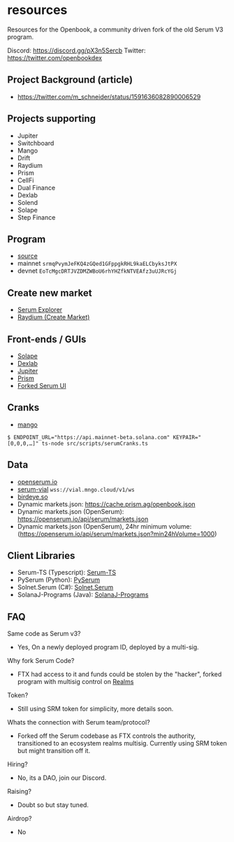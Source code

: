 # resources

Resources for the Openbook, a community driven fork of the old Serum V3 program.

Discord: https://discord.gg/pX3n5Sercb
Twitter: https://twitter.com/openbookdex 

## Project Background (article)

- https://twitter.com/m_schneider/status/1591636082890006529

## Projects supporting

- Jupiter
- Switchboard
- Mango
- Drift
- Raydium
- Prism
- CellFi
- Dual Finance
- Dexlab
- Solend
- Solape
- Step Finance

## Program

- [source](https://github.com/blockworks-foundation/serum-dex)
- mainnet `srmqPvymJeFKQ4zGQed1GFppgkRHL9kaELCbyksJtPX`
- devnet `EoTcMgcDRTJVZDMZWBoU6rhYHZfkNTVEAfz3uUJRcYGj`

## Create new market

- [Serum Explorer](https://serumexplorer.xyz)
- [Raydium (Create Market)](https://raydium.io/create-market/)

## Front-ends / GUIs

- [Solape](https://dex.solape.io)
- [Dexlab](https://openbook.dexlab.space)
- [Jupiter](https://jup.ag/)
- [Prism](https://prism.ag/)
- [Forked Serum UI](https://openbook.lionfi.sh/#/market/8BnEgHoWFysVcuFFX7QztDmzuH8r5ZFvyP3sYwn1XTh6)

## Cranks

- [mango](https://github.com/blockworks-foundation/mango-client-v3)

```
$ ENDPOINT_URL="https://api.mainnet-beta.solana.com" KEYPAIR="[0,0,0,…]" ts-node src/scripts/serumCranks.ts
```

## Data

- [openserum.io](https://openserum.io)
- [serum-vial](https://github.com/tardis-dev/serum-vial)
  `wss://vial.mngo.cloud/v1/ws`
- [birdeye.so](https://birdeye.so)
- Dynamic markets.json: https://cache.prism.ag/openbook.json
- Dynamic markets.json (OpenSerum): https://openserum.io/api/serum/markets.json
- Dynamic markets.json (OpenSerum), 24hr minimum volume: (https://openserum.io/api/serum/markets.json?min24hVolume=1000)

## Client Libraries

- Serum-TS (Typescript): [Serum-TS](https://github.com/project-serum/serum-ts)
- PySerum (Python): [PySerum](https://github.com/serum-community/pyserum)
- Solnet.Serum (C#): [Solnet.Serum](https://github.com/bmresearch/Solnet.Serum)
- SolanaJ-Programs (Java):
  [SolanaJ-Programs](https://github.com/skynetcap/solanaj-programs/tree/master/serum)

## FAQ

Same code as Serum v3? 
- Yes, On a newly deployed program ID, deployed by a multi-sig.

Why fork Serum Code?
- FTX had access to it and funds could be stolen by the "hacker", forked program with multisig control on [Realms](https://app.realms.today/dao/OPENBOOK)

Token?
- Still using SRM token for simplicity, more details soon.

Whats the connection with Serum team/protocol?
- Forked off the Serum codebase as FTX controls the authority, transitioned to an ecosystem realms multisig. Currently using SRM token but might transition off it.

Hiring?
- No, its a DAO, join our Discord. 

Raising?
- Doubt so but stay tuned.

Airdrop?
- No
